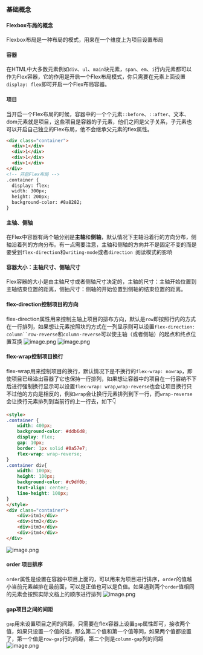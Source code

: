 ### 基础概念
#### Flexbox布局的概念
Flexbox布局是一种布局的模式，用来在一个维度上为项目设置布局
#### 容器
在HTML中大多数元素例如`div`、`ul`、`main`块元素，`span`、`em`、`i`行内元素都可以作为Flex容器，它的作用是开启一个Flex布局模式，你只需要在元素上面设置`display: flex`即可开启一个Flex布局容器。
#### 项目
当开启一个Flex布局的时候，容器中的一个个元素`::before`、`::after`、文本、dom元素就是项目，这些项目是容器的子元素，他们之间是父子关系，子元素也可以开启自己独立的Flex布局，他不会继承父元素的flex属性。
```html
<div class="container">
  <div>1</div>
  <div>1</div>
  <div>1</div>
  <div>1</div>
</div>
<!-- 开启Flex布局 -->
.container {
  display: flex; 
  width: 300px;
  height: 200px;
  background-color: #8a8282;
}
```
#### 主轴、侧轴
在Flex中容器有两个轴分别是**主轴**和**侧轴**，默认情况下主轴沿着行的方向分布，侧轴沿着列的方向分布。有一点需要注意，主轴和侧轴的方向并不是固定不变的而是要受到`flex-direction`和`writing-mode`或者`direction `阅读模式的影响
#### 容器大小：主轴尺寸、侧轴尺寸
Flex容器的大小是由主轴尺寸或者侧轴尺寸决定的，主轴的尺寸：主轴开始位置到主轴结束位置的距离，侧抽尺寸：侧轴的开始位置到侧轴的结束位置的距离。
#### flex-direction控制项目的方向
flex-direction属性用来控制主轴上项目的排布方向，默认是`row`即按照行内的方式在一行排列，如果想让元素按照块的方式在一列显示则可以设置`flex-direction: column``row-reverse`和`column-reverse`可以使主轴（或者侧轴）的起点和终点位置互换
![image.png](https://cdn.nlark.com/yuque/0/2023/png/36013995/1701924852577-9fd51c69-e6a2-43d7-9f20-2e8a531c50cc.png#averageHue=%23e0f6e7&clientId=u9ff1f43e-0e68-4&from=paste&height=229&id=u2c838227&originHeight=229&originWidth=486&originalType=binary&ratio=1&rotation=0&showTitle=false&size=8912&status=done&style=none&taskId=ubc541e98-468e-4927-9550-7815c35a3d7&title=&width=486)
![image.png](https://cdn.nlark.com/yuque/0/2023/png/36013995/1701925070945-a55acf8e-fb22-4277-8bf3-64bd14eab1a6.png#averageHue=%23fbdcc8&clientId=u9ff1f43e-0e68-4&from=paste&height=394&id=ud931396b&originHeight=394&originWidth=435&originalType=binary&ratio=1&rotation=0&showTitle=false&size=10648&status=done&style=none&taskId=ua892181a-6ff8-4341-8023-7830dae8da5&title=&width=435)
#### flex-wrap控制项目换行
flex-wrap用来控制项目的换行，默认情况下是不换行的`flex-wrap: nowrap`，即使项目已经溢出容器了它也保持一行排列，如果想让容器中的项目在一行容纳不下后进行强制换行显示可以设置`flex-wrap: wrap`,`wrap-reverse`也会让项目换行只不过他的方向是相反的，例如`wrap`会让换行元素排列到下一行，而`wrap-reverse`会让换行元素排列到当前行的上一行去，如下👇
```html
<style>
.container {
    width: 400px;
    background-color: #ddb6d8;
    display: flex;
    gap: 10px;
    border: 1px solid #0a57e7;
    flex-wrap: wrap-reverse;
}
.container div{
    width: 100px;
    height: 100px;
    background-color: #c9df0b;
    text-align: center;
    line-height: 100px;
}
</style>
<div class="container">
    <div>itm1</div>
    <div>itm2</div>
    <div>itm3</div>
    <div>itm4</div>
</div>
```
![image.png](https://cdn.nlark.com/yuque/0/2024/png/36013995/1709274595040-b3e930db-4ecf-41e2-9414-ff3cdbc7023b.png#averageHue=%23004a07&clientId=uca817f1e-9b34-4&from=paste&height=226&id=u18f0ddea&originHeight=226&originWidth=427&originalType=binary&ratio=1&rotation=0&showTitle=false&size=2270&status=done&style=none&taskId=u1874e7eb-d362-4e0a-9c3d-599eabd3199&title=&width=427)
#### order 项目排序
`order`属性是设置在容器中项目上面的，可以用来为项目进行排序，`order`的值越小当前元素越排在最前面，可以是正值也可以是负值。如果遇到两个`order`值相同的元素会按照实际文档上的顺序进行排列
![image.png](https://cdn.nlark.com/yuque/0/2023/png/36013995/1701927123127-66b42ab3-0eca-45a2-b67a-412d50504b3c.png#averageHue=%23fdf4d7&clientId=u9ff1f43e-0e68-4&from=paste&height=321&id=u2b746c05&originHeight=321&originWidth=746&originalType=binary&ratio=1&rotation=0&showTitle=false&size=9464&status=done&style=none&taskId=u05e08f26-3981-424b-b5ea-4b793d93497&title=&width=746)
#### gap项目之间的间距
`gap`用来设置项目之间的间距，只需要在flex容器上设置`gap`属性即可，接收两个值，如果只设置一个值的话，那么第二个值和第一个值等同，如果两个值都设置了，第一个值是`row-gap`行的间距，第二个则是`column-gap`列的间距
![image.png](https://cdn.nlark.com/yuque/0/2023/png/36013995/1701957422141-3d6d1803-2859-4f3b-8c84-8be6f401b097.png#averageHue=%23bce7d7&clientId=u52761c02-406c-4&from=paste&height=313&id=u01341a9f&originHeight=313&originWidth=402&originalType=binary&ratio=1.5&rotation=0&showTitle=false&size=11533&status=done&style=none&taskId=u2e3af77c-53de-4d14-bf59-91277ea0a06&title=&width=402)
